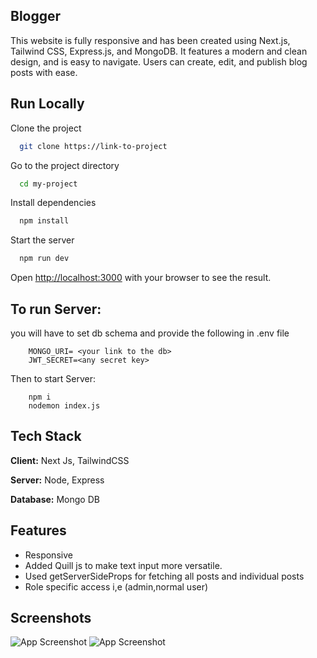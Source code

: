 
## Blogger

This website is fully responsive and has been created using Next.js, Tailwind CSS, Express.js, and MongoDB. It features a modern and clean design, and is easy to navigate. Users can create, edit, and publish blog posts with ease.


## Run Locally

Clone the project

```bash
  git clone https://link-to-project
```

Go to the project directory

```bash
  cd my-project
```

Install dependencies

```bash
  npm install
```

Start the server

```bash
  npm run dev
```
Open [http://localhost:3000](http://localhost:3000) with your browser to see the result.


## To run Server:

you will have to set db schema and provide the following in .env file 
```base
    MONGO_URI= <your link to the db>
    JWT_SECRET=<any secret key>
```
Then to start Server:
```base
    npm i
    nodemon index.js
```


## Tech Stack

**Client:** Next Js, TailwindCSS

**Server:** Node, Express 

**Database:** Mongo DB


## Features

- Responsive 
- Added Quill js to make text input more versatile.
- Used getServerSideProps for fetching all posts and individual posts
- Role specific access i,e (admin,normal user)

## Screenshots
![App Screenshot](/public/blogger-1.jpg)
![App Screenshot](/public/blogger-2.jpg)